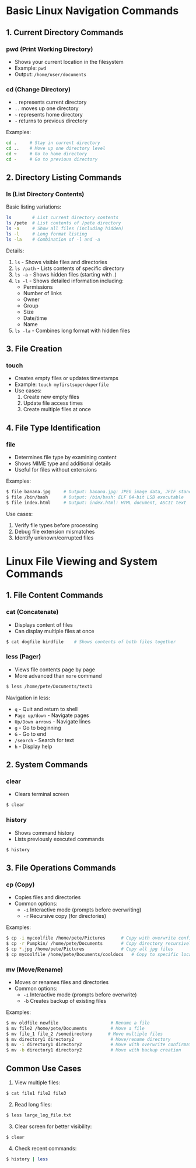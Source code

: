 # Basic Linux Navigation Commands

## 1. Current Directory Commands
### pwd (Print Working Directory)
- Shows your current location in the filesystem
- Example: `pwd`
- Output: `/home/user/documents`

### cd (Change Directory)
- `.` represents current directory
- `..` moves up one directory
- `~` represents home directory
- `-` returns to previous directory

Examples:
```bash
cd .     # Stay in current directory
cd ..    # Move up one directory level
cd ~     # Go to home directory
cd -     # Go to previous directory
```

## 2. Directory Listing Commands
### ls (List Directory Contents)
Basic listing variations:
```bash
ls        # List current directory contents
ls /pete  # List contents of /pete directory
ls -a     # Show all files (including hidden)
ls -l     # Long format listing
ls -la    # Combination of -l and -a
```

Details:
1. `ls` - Shows visible files and directories
2. `ls /path` - Lists contents of specific directory
3. `ls -a` - Shows hidden files (starting with .)
4. `ls -l` - Shows detailed information including:
   - Permissions
   - Number of links
   - Owner
   - Group
   - Size
   - Date/time
   - Name
5. `ls -la` - Combines long format with hidden files

## 3. File Creation
### touch
- Creates empty files or updates timestamps
- Example: `touch myfirstsuperduperfile`
- Use cases:
  1. Create new empty files
  2. Update file access times
  3. Create multiple files at once

## 4. File Type Identification
### file
- Determines file type by examining content
- Shows MIME type and additional details
- Useful for files without extensions

Examples:
```bash
$ file banana.jpg     # Output: banana.jpg: JPEG image data, JFIF standard 1.01
$ file /bin/bash      # Output: /bin/bash: ELF 64-bit LSB executable
$ file index.html     # Output: index.html: HTML document, ASCII text
```

Use cases:
1. Verify file types before processing
2. Debug file extension mismatches
3. Identify unknown/corrupted files

# Linux File Viewing and System Commands

## 1. File Content Commands
### cat (Concatenate)
- Displays content of files
- Can display multiple files at once
```bash
$ cat dogfile birdfile    # Shows contents of both files together
```

### less (Pager)
- Views file contents page by page
- More advanced than `more` command
```bash
$ less /home/pete/Documents/text1
```

Navigation in less:
- `q` - Quit and return to shell
- `Page up/down` - Navigate pages
- `Up/Down arrows` - Navigate lines
- `g` - Go to beginning
- `G` - Go to end
- `/search` - Search for text
- `h` - Display help

## 2. System Commands
### clear
- Clears terminal screen
```bash
$ clear
```

### history
- Shows command history
- Lists previously executed commands
```bash
$ history
```

## 3. File Operations Commands
### cp (Copy)
- Copies files and directories
- Common options:
  - `-i` Interactive mode (prompts before overwriting)
  - `-r` Recursive copy (for directories)

Examples:
```bash
$ cp -i mycoolfile /home/pete/Pictures      # Copy with overwrite confirmation
$ cp -r Pumpkin/ /home/pete/Documents       # Copy directory recursively
$ cp *.jpg /home/pete/Pictures              # Copy all jpg files
$ cp mycoolfile /home/pete/Documents/cooldocs   # Copy to specific location
```

### mv (Move/Rename)
- Moves or renames files and directories
- Common options:
  - `-i` Interactive mode (prompts before overwrite)
  - `-b` Creates backup of existing files

Examples:
```bash
$ mv oldfile newfile                    # Rename a file
$ mv file2 /home/pete/Documents         # Move a file
$ mv file_1 file_2 /somedirectory      # Move multiple files
$ mv directory1 directory2              # Move/rename directory
$ mv -i directory1 directory2           # Move with overwrite confirmation
$ mv -b directory1 directory2           # Move with backup creation
```

## Common Use Cases
1. View multiple files:
```bash
$ cat file1 file2 file3
```

2. Read long files:
```bash
$ less large_log_file.txt
```

3. Clear screen for better visibility:
```bash
$ clear
```

4. Check recent commands:
```bash
$ history | less
```
